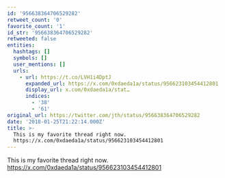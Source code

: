 ```yaml
---
id: '956638364706529282'
retweet_count: '0'
favorite_count: '1'
id_str: '956638364706529282'
retweeted: false
entities:
  hashtags: []
  symbols: []
  user_mentions: []
  urls:
    - url: https://t.co/LVH1i4DptJ
      expanded_url: https://x.com/0xdaeda1a/status/956623103454412801
      display_url: x.com/0xdaeda1a/stat…
      indices:
        - '38'
        - '61'
original_url: https://twitter.com/jth/status/956638364706529282
date: '2018-01-25T21:22:14.000Z'
title: >-
  This is my favorite thread right now.
  https://x.com/0xdaeda1a/status/956623103454412801
---
```


This is my favorite thread right now. https://x.com/0xdaeda1a/status/956623103454412801
